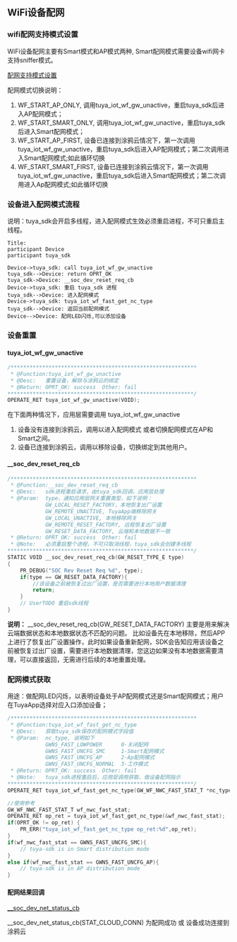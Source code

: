 ## WiFi设备配网

### wifi配网支持模式设置

WiFi设备配网主要有Smart模式和AP模式两种, Smart配网模式需要设备wifi网卡支持sniffer模式。

[配网支持模式设置](05-device_init.md#tuyaiotwfsocinit)

配网模式切换说明：

1. WF_START_AP_ONLY, 调用tuya_iot_wf_gw_unactive，重启tuya_sdk后进入AP配网模式；
2. WF_START_SMART_ONLY, 调用tuya_iot_wf_gw_unactive，重启tuya_sdk后进入Smart配网模式；
3. WF_START_AP_FIRST, 设备已连接到涂鸦云情况下，第一次调用tuya_iot_wf_gw_unactive，重启tuya_sdk后进入AP配网模式；第二次调用进入Smart配网模式;如此循环切换
4. WF_START_SMART_FIRST, 设备已连接到涂鸦云情况下，第一次调用tuya_iot_wf_gw_unactive，重启tuya_sdk后进入Smart配网模式；第二次调用进入Ap配网模式;如此循环切换

### 设备进入配网模式流程

说明：tuya_sdk会开启多线程，进入配网模式生效必须重启进程，不可只重启主线程。

```sequence
Title: 
participant Device
participant tuya_sdk

Device->tuya_sdk: call tuya_iot_wf_gw_unactive
tuya_sdk-->Device: return OPRT_OK
tuya_sdk->Device: __soc_dev_reset_req_cb
Device->tuya_sdk: 重启 tuya_sdk 进程
tuya_sdk-->Device: 进入配网模式
Device->tuya_sdk: tuya_iot_wf_fast_get_nc_type
tuya_sdk-->Device: 返回当前配网模式
Device-->Device: 配网LED闪烁,可以添加设备
```
### 设备重置

#### tuya_iot_wf_gw_unactive

```c
/***********************************************************
 * @Function:tuya_iot_wf_gw_unactive
 * @Desc:   重置设备，解除与涂鸦云的绑定
 * @Return: OPRT_OK: success  Other: fail
***********************************************************/
OPERATE_RET tuya_iot_wf_gw_unactive(VOID);
```
在下面两种情况下，应用层需要调用 tuya_iot_wf_gw_unactive

1. 设备没有连接到涂鸦云，调用以进入配网模式 或者切换配网模式在AP和Smart之间。
2. 设备已连接到涂鸦云，调用以移除设备，切换绑定到其他用户。

#### __soc_dev_reset_req_cb
```c
/***********************************************************
 * @Function:__soc_dev_reset_req_cb
 * @Desc:   sdk进程重启请求，由tuya_sdk回调，应用层处理
 * @Param:  type，通知应用层网关重置类型，如下说明：
            GW_LOCAL_RESET_FACTORY，本地恢复出厂设置
            GW_REMOTE_UNACTIVE, TuyaApp端移除网关
            GW_LOCAL_UNACTIVE, 本地移除网关
            GW_REMOTE_RESET_FACTORY, 远程恢复出厂设置
            GW_RESET_DATA_FACTORY, 云端和本地数据不一致
 * @Return: OPRT_OK: success  Other: fail
 * @Note:   必须重启整个进程，不可只取消线程，tuya_sdk会创建多线程
***********************************************************/
STATIC VOID __soc_dev_reset_req_cb(GW_RESET_TYPE_E type)
{
    PR_DEBUG("SOC Rev Reset Req %d", type);
    if(type == GW_RESET_DATA_FACTORY){
        //该设备之前被恢复过出厂设置，是否需要进行本地用户数据清理
        return;
    }
    // UserTODO 重启sdk线程
}
```

**说明：**
__soc_dev_reset_req_cb(GW_RESET_DATA_FACTORY)
主要是用来解决云端数据状态和本地数据状态不匹配的问题。
比如设备先在本地移除，然后APP上进行了恢复出厂设置操作，此时如果设备重新配网，SDK会告知应用该设备之前被恢复过出厂设置，需要进行本地数据清理，您这边如果没有本地数据需要清理，可以直接返回，无需进行后续的本地重置处理。

### 配网模式获取

用途：做配网LED闪烁，以表明设备处于AP配网模式还是Smart配网模式；用户在TuyaApp选择对应入口添加设备；

```c
/***********************************************************
 * @Function:tuya_iot_wf_fast_get_nc_type
 * @Desc:   获取tuya_sdk保存的配网模式字段值
 * @Param:  nc_type, 说明如下
            GWNS_FAST_LOWPOWER      0-关闭配网
            GWNS_FAST_UNCFG_SMC     1-Smart配网模式
            GWNS_FAST_UNCFG_AP      2-Ap配网模式
            GWNS_FAST_UNCFG_NORMAL  3-工作模式
 * @Return: OPRT_OK: success  Other: fail
 * @Note:   tuya_sdk进程重启后，应用层调用获取，做设备配网指示
***********************************************************/
OPERATE_RET tuya_iot_wf_fast_get_nc_type(GW_WF_NWC_FAST_STAT_T *nc_type)

//使用参考
GW_WF_NWC_FAST_STAT_T wf_nwc_fast_stat;
OPERATE_RET op_ret = tuya_iot_wf_fast_get_nc_type(&wf_nwc_fast_stat);
if(OPRT_OK != op_ret) {
    PR_ERR("tuya_iot_wf_fast_get_nc_type op_ret:%d",op_ret);
}
if(wf_nwc_fast_stat == GWNS_FAST_UNCFG_SMC){
    // tuya-sdk is in Smart distribution mode
}
else if(wf_nwc_fast_stat == GWNS_FAST_UNCFG_AP){
    // tuya-sdk is in AP distribution mode
}
```


#### 配网结果回调


[__soc_dev_net_status_cb](05-device_init.md#socdevnetstatuscb)

__soc_dev_net_status_cb(STAT_CLOUD_CONN) 为配网成功 或 设备成功连接到涂鸦云